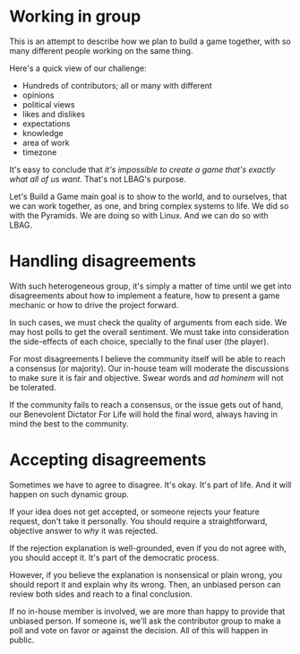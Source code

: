 # Working in group

This is an attempt to describe how we plan to build a game together, with so many different people working on the same thing.

Here's a quick view of our challenge:

- Hundreds of contributors; all or many with different
 - opinions 
 - political views
 - likes and dislikes
 - expectations
 - knowledge
 - area of work
 - timezone

It's easy to conclude that *it's impossible to create a game that's exactly what all of us want*. That's not LBAG's purpose.

Let's Build a Game main goal is to show to the world, and to ourselves, that we can work together, as one,  and bring complex systems to life. We did so with the Pyramids. We are doing so with Linux. And we can do so with LBAG.

# Handling disagreements

With such heterogeneous group, it's simply a matter of time until we get into disagreements about how to implement a feature, how to present a game mechanic or how to drive the project forward.

In such cases, we must check the quality of arguments from each side. We may host polls to get the overall sentiment. We must take into consideration the side-effects of each choice, specially to the final user (the player).

For most disagreements I believe the community itself will be able to reach a consensus (or majority). Our in-house team will moderate the discussions to make sure it is fair and objective. Swear words and *ad hominem* will not be tolerated.

If the community fails to reach a consensus, or the issue gets out of hand, our Benevolent Dictator For Life will hold the final word, always having in mind the best to the community.

# Accepting disagreements

Sometimes we have to agree to disagree. It's okay. It's part of life. And it will happen on such dynamic group.

If your idea does not get accepted, or someone rejects your feature request, don't take it personally. You should require a straightforward, objective answer to *why* it was rejected.

If the rejection explanation is well-grounded, even if you do not agree with, you should accept it. It's part of the democratic process.

However, if you believe the explanation is nonsensical or plain wrong, you should report it and explain why its wrong. Then, an unbiased person can review both sides and reach to a final conclusion.

If no in-house member is involved, we are more than happy to provide that unbiased person. If someone is, we'll ask the contributor group to make a poll and vote on favor or against the decision. All of this will happen in public.